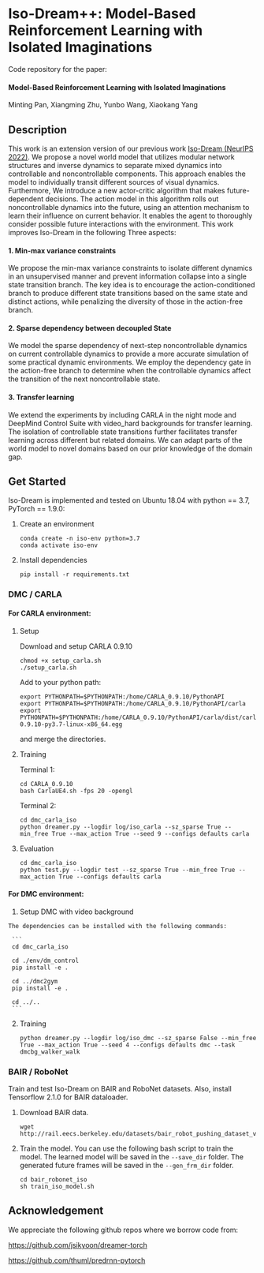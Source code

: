 # Iso-Dream++: Model-Based Reinforcement Learning with Isolated Imaginations
Code repository for the paper: 

#### Model-Based Reinforcement Learning with Isolated Imaginations 

Minting Pan, Xiangming Zhu, Yunbo Wang, Xiaokang Yang

<!-- If you have any questions, feel free to makes issues. Thanks for your interests! -->


## Description

This work is an extension version of our previous work [Iso-Dream (NeurIPS 2022)](https://arxiv.org/abs/2205.13817). We propose a novel world model that utilizes modular network structures and inverse dynamics to separate mixed dynamics into controllable and noncontrollable components. This approach enables the model to individually transit different sources of visual dynamics. Furthermore, We introduce a new actor-critic algorithm that makes future-dependent decisions. The action model in this algorithm rolls out noncontrollable dynamics into the future, using an attention mechanism to learn their influence on current behavior. It enables the agent to thoroughly consider possible future interactions with the environment. This work improves Iso-Dream in the following Three aspects:

#### 1. Min-max variance constraints
We propose the min-max variance constraints to isolate different dynamics in an unsupervised manner and prevent information collapse into a single state transition branch. The key idea is to encourage the action-conditioned branch to produce different state transitions based on the same state and distinct actions, while penalizing the diversity of those in the action-free branch.
#### 2. Sparse dependency between decoupled State
We model the sparse dependency of next-step noncontrollable dynamics on current controllable dynamics to provide a more accurate simulation of some practical dynamic environments. We employ the dependency gate in the action-free branch to determine when the controllable dynamics affect the transition of the next noncontrollable state. 
#### 3. Transfer learning
We extend the experiments by including CARLA in the night mode and DeepMind Control Suite with video_hard backgrounds for transfer learning. The isolation of controllable state transitions further facilitates transfer learning across different but related domains. We can adapt parts of the world model to novel domains based on our prior knowledge of the domain gap.

## Get Started
Iso-Dream is implemented and tested on Ubuntu 18.04 with python == 3.7, PyTorch == 1.9.0:

1. Create an environment 
   ```
   conda create -n iso-env python=3.7
   conda activate iso-env
   ```   

2. Install dependencies
   ```
   pip install -r requirements.txt
   ```

### DMC / CARLA

#### For CARLA environment:

  1. Setup
  
     Download and setup CARLA 0.9.10
     ```
     chmod +x setup_carla.sh
     ./setup_carla.sh
     ```
     
     Add to your python path:
     ```
     export PYTHONPATH=$PYTHONPATH:/home/CARLA_0.9.10/PythonAPI
     export PYTHONPATH=$PYTHONPATH:/home/CARLA_0.9.10/PythonAPI/carla
     export PYTHONPATH=$PYTHONPATH:/home/CARLA_0.9.10/PythonAPI/carla/dist/carla-0.9.10-py3.7-linux-x86_64.egg
     ```
     and merge the directories.

  2. Training
  
     Terminal 1:
     ```
     cd CARLA_0.9.10
     bash CarlaUE4.sh -fps 20 -opengl
     ```

     Terminal 2:
     ```
     cd dmc_carla_iso
     python dreamer.py --logdir log/iso_carla --sz_sparse True --min_free True --max_action True --seed 9 --configs defaults carla
     ```

  3. Evaluation
     ```
     cd dmc_carla_iso
     python test.py --logdir test --sz_sparse True --min_free True --max_action True --configs defaults carla
     ```

#### For DMC environment:

  1. Setup DMC with video background
  
    The dependencies can be installed with the following commands:
  
     ```
     cd dmc_carla_iso
     
     cd ./env/dm_control
     pip install -e .
     
     cd ../dmc2gym
     pip install -e .

     cd ../..
     ```

  2. Training
     ```
     python dreamer.py --logdir log/iso_dmc --sz_sparse False --min_free True --max_action True --seed 4 --configs defaults dmc --task dmcbg_walker_walk
     ```
  

### BAIR / RoboNet
Train and test Iso-Dream on BAIR and RoboNet datasets. Also, install Tensorflow 2.1.0 for BAIR dataloader.

1. Download BAIR data. 
   ```
   wget http://rail.eecs.berkeley.edu/datasets/bair_robot_pushing_dataset_v0.tar
   ```

2. Train the model. You can use the following bash script to train the model. The learned model will be saved in the `--save_dir` folder.
  The generated future frames will be saved in the `--gen_frm_dir` folder. 
    ```
    cd bair_robonet_iso
    sh train_iso_model.sh
    ```


## Acknowledgement
We appreciate the following github repos where we borrow code from:

https://github.com/jsikyoon/dreamer-torch

https://github.com/thuml/predrnn-pytorch

